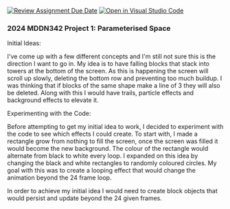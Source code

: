 [![Review Assignment Due Date](https://classroom.github.com/assets/deadline-readme-button-24ddc0f5d75046c5622901739e7c5dd533143b0c8e959d652212380cedb1ea36.svg)](https://classroom.github.com/a/DlFCTo_q)
[![Open in Visual Studio Code](https://classroom.github.com/assets/open-in-vscode-718a45dd9cf7e7f842a935f5ebbe5719a5e09af4491e668f4dbf3b35d5cca122.svg)](https://classroom.github.com/online_ide?assignment_repo_id=14046832&assignment_repo_type=AssignmentRepo)
### 2024 MDDN342 Project 1: Parameterised Space

Initial Ideas:

I've come up with a few different concepts and I'm still not sure this is the direction I want to go in. My idea is to have falling blocks that stack into towers at the bottom of the screen. As this is happening the screen will scroll up slowly, deleting the bottom row and preventing too much buildup. I was thinking that if blocks of the same shape make a line of 3 they will also be deleted. Along with this I would have trails, particle effects and background effects to elevate it.

Experimenting with the Code:

Before attempting to get my initial idea to work, I decided to experiment with the code to see which effects I could create. To start with, I made a rectangle grow from nothing to fill the screen, once the screen was filled it would become the new background. The colour of the rectangle would alternate from black to white every loop. I expanded on this idea by changing the black and white rectangles to randomly coloured circles. My goal with this was to create a looping effect that would change the animation beyond the 24 frame loop.

In order to achieve my initial idea I would need to create block objects that would persist and update beyond the 24 given frames. 
